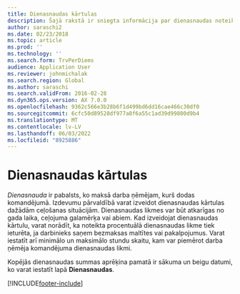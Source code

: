 ```yaml
---
title: Dienasnaudas kārtulas
description: Šajā rakstā ir sniegta informācija par dienasnaudas noteikumiem.
author: saraschi2
ms.date: 02/23/2018
ms.topic: article
ms.prod: ''
ms.technology: ''
ms.search.form: TrvPerDiems
audience: Application User
ms.reviewer: johnmichalak
ms.search.region: Global
ms.author: saraschi
ms.search.validFrom: 2016-02-28
ms.dyn365.ops.version: AX 7.0.0
ms.openlocfilehash: 9362c566e3b28b6f1d499bd6dd16cae466c30df0
ms.sourcegitcommit: 6cfc50d89528df977a8f6a55c1ad39d99800d9b4
ms.translationtype: MT
ms.contentlocale: lv-LV
ms.lasthandoff: 06/03/2022
ms.locfileid: "8925886"
---
```

# <a name="per-diem-rules"></a>Dienasnaudas kārtulas

*Dienasnauda* ir pabalsts, ko maksā darba ņēmējam, kurš dodas komandējumā. Izdevumu pārvaldībā varat izveidot dienasnaudas kārtulas dažādām ceļošanas situācijām. Dienasnaudas likmes var būt atkarīgas no gada laika, ceļojuma galamērķa vai abiem. Kad izveidojat dienasnaudas kārtulu, varat norādīt, ka noteikta procentuālā dienasnaudas likme tiek ieturēta, ja darbinieks saņem bezmaksas maltītes vai pakalpojumus. Varat iestatīt arī minimālo un maksimālo stundu skaitu, kam var piemērot darba ņēmēja komandējuma dienasnaudas likmi.

Kopējās dienasnaudas summas aprēķina pamatā ir sākuma un beigu datumi, ko varat iestatīt lapā **Dienasnaudas**.


[!INCLUDE[footer-include](../includes/footer-banner.md)]